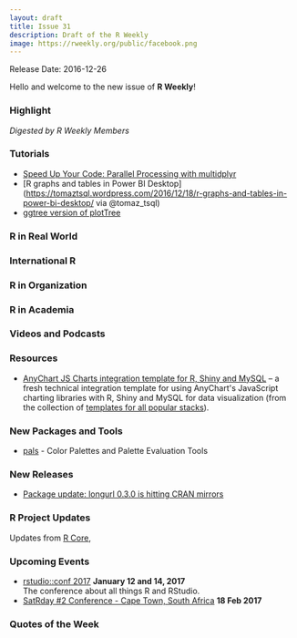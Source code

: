 ```yaml
---
layout: draft
title: Issue 31
description: Draft of the R Weekly
image: https://rweekly.org/public/facebook.png
---
```


Release Date: 2016-12-26

Hello and welcome to the new issue of **R Weekly**!

### Highlight

*Digested by R Weekly Members*


### Tutorials

+ [Speed Up Your Code: Parallel Processing with multidplyr](http://www.mattdancho.com/code-tools/2016/12/18/multidplyr.html)
+ [R graphs and tables in Power BI Desktop](https://tomaztsql.wordpress.com/2016/12/18/r-graphs-and-tables-in-power-bi-desktop/ via @tomaz_tsql)
+ [ggtree version of plotTree](http://guangchuangyu.github.io/2016/12/ggtree-version-of-plottree/)

### R in Real World




### International R



### R in Organization




### R in Academia




### Videos and Podcasts





### Resources

+ [AnyChart JS Charts integration template for R, Shiny and MySQL](https://github.com/anychart-integrations/r-shiny-mysql-template) – a fresh technical integration template for using AnyChart's JavaScript charting libraries with R, Shiny and MySQL for data visualization (from the collection of [templates for all popular stacks](http://www.anychart.com/integrations/)).


### New Packages and Tools

+ [pals](https://github.com/kwstat/pals/blob/master/README.md) - Color Palettes and Palette Evaluation Tools


### New Releases

+ [Package update: longurl 0.3.0 is hitting CRAN mirrors](https://rud.is/b/2016/12/18/package-update-longurl-0-3-0-is-hitting-cran-mirrors/)


### R Project Updates

Updates from [R Core](http://developer.r-project.org/blosxom.cgi/R-devel/NEWS), 




### Upcoming Events

+ [rstudio::conf 2017](https://www.rstudio.com/conference/)  **January 12 and 14, 2017** <br>
The conference about all things R and RStudio.<br /> 
+ [SatRday #2 Conference - Cape Town, South Africa](http://capetown2017.satrdays.org/) **18 Feb 2017**


### Quotes of the Week


